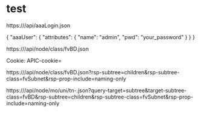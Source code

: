 # test

https://<APIC-IP>/api/aaaLogin.json


{
  "aaaUser": {
    "attributes": {
      "name": "admin",
      "pwd": "your_password"
    }
  }
}


https://<APIC-IP>/api/node/class/fvBD.json

Cookie: APIC-cookie=<value from login>

https://<APIC-IP>/api/node/class/fvBD.json?rsp-subtree=children&rsp-subtree-class=fvSubnet&rsp-prop-include=naming-only

https://<APIC-IP>/api/node/mo/uni/tn-<TENANT>.json?query-target=subtree&target-subtree-class=fvBD&rsp-subtree=children&rsp-subtree-class=fvSubnet&rsp-prop-include=naming-only

